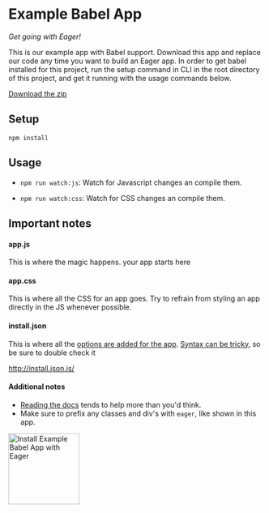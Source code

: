# Example Babel App

*Get going with Eager!*

This is our example app with Babel support. Download this app and replace our code 
any time you want to build an Eager app. In order to get babel installed for this 
project, run the setup command in CLI in the root directory of this project, and
get it running with the usage commands below.

<a href="https://github.com/EagerApps/ExampleBabelApp/archive/v1.0.0.zip" >Download the zip</a>

## Setup

`npm install`

## Usage

* `npm run watch:js`: Watch for Javascript changes an compile them.

* `npm run watch:css`: Watch for CSS changes an compile them.

## Important notes

#### app.js

This is where the magic happens. your app starts here

#### app.css

This is where all the CSS for an app goes. Try to refrain from styling an app directly
in the JS whenever possible.

#### install.json

This is where all the <a href="https://eager.io/developer/docs/install-json">options are added for the app</a>. <a href="http://install.json.is/">Syntax can be tricky</a>, so be sure to double check it

http://install.json.is/

#### Additional notes

- <a href="https://eager.io/developer/docs/getting-started">Reading the docs</a> tends to help more than you'd think.
- Make sure to prefix any classes and div's with `eager`, like shown in this app.


<a href="https://eager.io/app/example-babel-app/install?source=button">
  <img
    src="https://install.eager.io/install-button.png"
    alt="Install Example Babel App with Eager"
    border="0"
    width="140">
</a>

